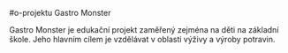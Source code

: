 #o-projektu Gastro Monster

Gastro Monster je edukační projekt zaměřený zejména na děti na základní škole. Jeho hlavním cílem je vzdělávat v oblasti výživy a výroby potravin.
